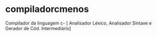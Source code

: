 # compiladorcmenos
Compilador da linguagem c- [ Analisador Léxico, Analisador Sintaxe e Gerador de Cód. Intermediário]
